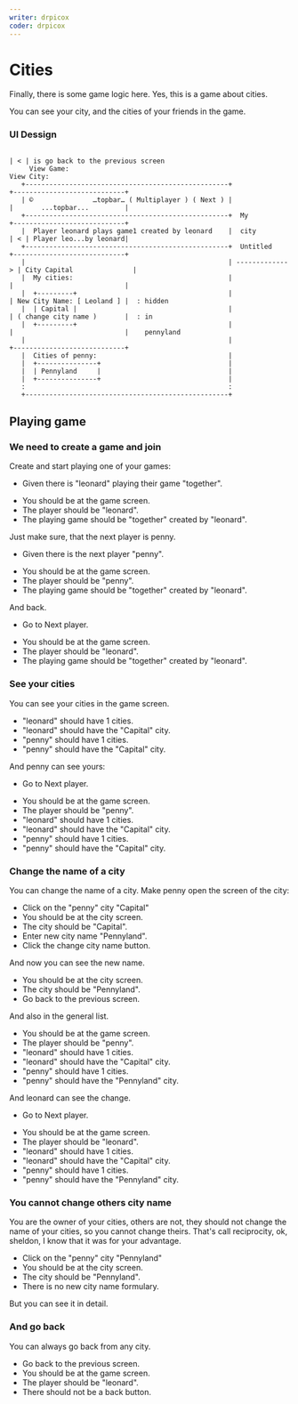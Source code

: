 ```yaml
---
writer: drpicox
coder: drpicox
---
```

# Cities

Finally, there is some game logic here.
Yes, this is a game about cities.

You can see your city, and the cities of your 
friends in the game.

### UI Dessign

```                   
                                                                         | < | is go back to the previous screen
     View Game:                                                           View City:
   +---------------------------------------------------+                +----------------------------+
   | ©               …topbar… ( Multiplayer ) ( Next ) |                |       ...topbar...         |
   +---------------------------------------------------+  My            +----------------------------+  
   |  Player leonard plays game1 created by leonard    |  city          | < | Player leo...by leonard|   
   +---------------------------------------------------+  Untitled      +----------------------------+   
   |                                                   | -------------> | City Capital               | 
   |  My cities:                                       |                |                            |
   |  +---------+                                      |                | New City Name: [ Leoland ] |  : hidden
   |  | Capital |                                      |                | ( change city name )       |  : in
   |  +---------+                                      |                |                            |    pennyland
   |                                                   |                +----------------------------+
   |  Cities of penny:                                 |   
   |  +---------------+                                |   
   |  | Pennyland     |                                |   
   |  +---------------+                                |   
   :                                                   :   
   +---------------------------------------------------+                                                                                                       
```                                                                 

## Playing game

### We need to create a game and join

Create and start playing one of your games: 

 * Given there is "leonard" playing their game "together".
 <!-- SNAPSHOT status=200 -->  
 * You should be at the game screen.  
 * The player should be "leonard".
 * The playing game should be "together" created by "leonard".

Just make sure, that the next player is penny.

 * Given there is the next player "penny".
 <!-- SNAPSHOT status=200 -->
 * You should be at the game screen.
 * The player should be "penny".
 * The playing game should be "together" created by "leonard".

And back.

 * Go to Next player.
 <!-- SNAPSHOT status=200 -->
 * You should be at the game screen.
 * The player should be "leonard".
 * The playing game should be "together" created by "leonard".

### See your cities

You can see your cities in the game screen.

 * "leonard" should have 1 cities. 
 * "leonard" should have the "Capital" city.
 * "penny" should have 1 cities.
 * "penny" should have the "Capital" city.

And penny can see yours:

 * Go to Next player.
 <!-- SNAPSHOT status=200 -->
 * You should be at the game screen.
 * The player should be "penny".
 * "leonard" should have 1 cities.
 * "leonard" should have the "Capital" city.
 * "penny" should have 1 cities.
 * "penny" should have the "Capital" city.

### Change the name of a city

You can change the name of a city.
Make penny open the screen of the city:

 * Click on the "penny" city "Capital"
 * You should be at the city screen.
 * The city should be "Capital".
 * Enter new city name "Pennyland".
 * Click the change city name button.
 <!-- SNAPSHOT status=200 -->

And now you can see the new name.

 * You should be at the city screen.
 * The city should be "Pennyland".
 * Go back to the previous screen.
 
And also in the general list.

 * You should be at the game screen.
 * The player should be "penny".
 * "leonard" should have 1 cities.
 * "leonard" should have the "Capital" city.
 * "penny" should have 1 cities.
 * "penny" should have the "Pennyland" city.

And leonard can see the change.

 * Go to Next player.
 <!-- SNAPSHOT status=200 -->
 * You should be at the game screen.
 * The player should be "leonard".
 * "leonard" should have 1 cities.
 * "leonard" should have the "Capital" city.
 * "penny" should have 1 cities.
 * "penny" should have the "Pennyland" city.

### You cannot change others city name

You are the owner of your cities, others are not,
they should not change the name of your cities,
so you cannot change theirs. That's call
reciprocity, ok, sheldon, I know that it was
for your advantage.

 * Click on the "penny" city "Pennyland"
 * You should be at the city screen.
 * The city should be "Pennyland".
 * There is no new city name formulary.

But you can see it in detail.

### And go back

You can always go back from any city.

 * Go back to the previous screen.
 * You should be at the game screen.
 * The player should be "leonard".
 * There should not be a back button.
